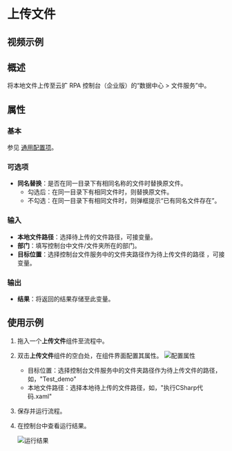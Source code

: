# 上传文件

## 视频示例

## 概述

将本地文件上传至云扩 RPA 控制台（企业版）的“数据中心 > 文件服务”中。

## 属性

### 基本

参见 [通用配置项](../Appendix/CommonConfigurationItems.md)。

### 可选项

- **同名替换**：是否在同一目录下有相同名称的文件时替换原文件。
    - 勾选后：在同一目录下有相同文件时，则替换原文件。
    - 不勾选：在同一目录下有相同文件时，则弹框提示“已有同名文件存在”。

### 输入

- **本地文件路径**：选择待上传的文件路径，可接变量。
- **部门**：填写控制台中文件/文件夹所在的部门。
- **目标位置**：选择控制台文件服务中的文件夹路径作为待上传文件的路径 ，可接变量。

### 输出

- **结果**：将返回的结果存储至此变量。

## 使用示例

1. 拖入一个**上传文件**组件至流程中。
2. 双击**上传文件**组件的空白处，在组件界面配置其属性。
   ![配置属性](https://docimages.blob.core.chinacloudapi.cn/images/Activities/uploadfile20210105.png)
   
   - 目标位置：选择控制台文件服务中的文件夹路径作为待上传文件的路径，如，"Test_demo"
   - 本地文件路径：选择本地待上传的文件路径，如，"执行CSharp代码.xaml"
3. 保存并运行流程。
4. 在控制台中查看运行结果。

   ![运行结果](https://docimages.blob.core.chinacloudapi.cn/images/Activities/consolefile20210105.png)